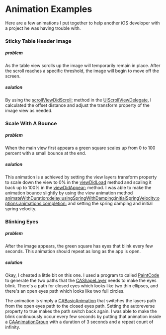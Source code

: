 # Animation Examples

Here are a few animations I put together to help another iOS developer with a project he was having trouble with.

### Sticky Table Header Image
##### problem
As the table view scrolls up the image will temporarily remain in place.  After the scroll reaches a specific threshold, the image will begin to move off the screen.

##### solution
By using the [scrollViewDidScroll:](https://developer.apple.com/documentation/uikit/uiscrollviewdelegate/1619392-scrollviewdidscroll?language=objc) method in the [UIScrollViewDelegate](https://developer.apple.com/documentation/uikit/uiscrollviewdelegate?language=objc), I calculated the offset distance and adjust the transform property of the image view as needed.

### Scale With A Bounce
##### problem
When the main view first appears a green square scales up from 0 to 100 percent with a small bounce at the end.

##### solution
This animation is a achieved by setting the view layers transform property to scale down the view to 0% in the [viewDidLoad](https://developer.apple.com/documentation/uikit/uiviewcontroller/1621495-viewdidload?language=objc) method and scaling it back up to 100% in the [viewDidAppear:](https://developer.apple.com/documentation/uikit/uiviewcontroller/1621423-viewdidappear?language=objc) method. I was able to make the animation bounce slightly by using the view animation method [animateWithDuration:delay:usingSpringWithDamping:initialSpringVelocity:options:animations:completion:](https://developer.apple.com/documentation/uikit/uiview/1622594-animatewithduration?language=objc) and setting the spring damping and initial spring velocity.

### Blinking Eyes
##### problem
After the image appears, the green square has eyes that blink every few seconds.  This animation should repeat as long as the app is open.

##### solution
Okay, I cheated a little bit on this one.  I used a program to called [PaintCode](https://www.paintcodeapp.com) to generate the two paths that the [CAShapeLayer](https://developer.apple.com/documentation/quartzcore/cashapelayer?language=objc) needs to make the eyes blink.  There's a path for closed eyes which looks like two thin ellipses, and there's an open eyes path which looks like two full circles.

The animation is simply a [CABasicAnimation](https://developer.apple.com/documentation/quartzcore/cabasicanimation?language=objc) that switches the layers path from the open eyes path to the closed eyes path. Setting the autoreverse property to true makes the path switch back again.  I was able to make the blink continuously occur every few seconds by putting that animation inside a [CAAnimationGroup](https://developer.apple.com/documentation/quartzcore/caanimationgroup?language=objc) with a duration of 3 seconds and a repeat count of infinity.
